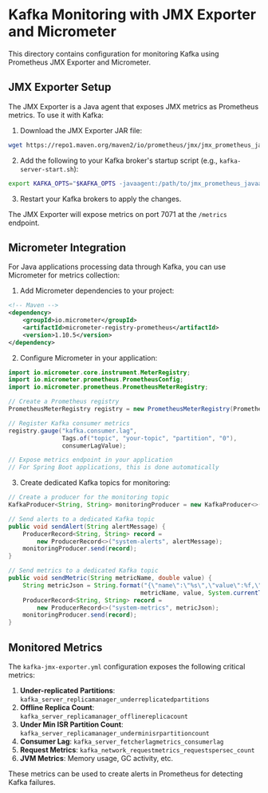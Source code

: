 # Kafka Monitoring with JMX Exporter and Micrometer

This directory contains configuration for monitoring Kafka using Prometheus JMX Exporter and Micrometer.

## JMX Exporter Setup

The JMX Exporter is a Java agent that exposes JMX metrics as Prometheus metrics. To use it with Kafka:

1. Download the JMX Exporter JAR file:
```bash
wget https://repo1.maven.org/maven2/io/prometheus/jmx/jmx_prometheus_javaagent/0.17.2/jmx_prometheus_javaagent-0.17.2.jar -O jmx_prometheus_javaagent.jar
```

2. Add the following to your Kafka broker's startup script (e.g., `kafka-server-start.sh`):
```bash
export KAFKA_OPTS="$KAFKA_OPTS -javaagent:/path/to/jmx_prometheus_javaagent.jar=7071:/path/to/kafka-jmx-exporter.yml"
```

3. Restart your Kafka brokers to apply the changes.

The JMX Exporter will expose metrics on port 7071 at the `/metrics` endpoint.

## Micrometer Integration

For Java applications processing data through Kafka, you can use Micrometer for metrics collection:

1. Add Micrometer dependencies to your project:
```xml
<!-- Maven -->
<dependency>
    <groupId>io.micrometer</groupId>
    <artifactId>micrometer-registry-prometheus</artifactId>
    <version>1.10.5</version>
</dependency>
```

2. Configure Micrometer in your application:
```java
import io.micrometer.core.instrument.MeterRegistry;
import io.micrometer.prometheus.PrometheusConfig;
import io.micrometer.prometheus.PrometheusMeterRegistry;

// Create a Prometheus registry
PrometheusMeterRegistry registry = new PrometheusMeterRegistry(PrometheusConfig.DEFAULT);

// Register Kafka consumer metrics
registry.gauge("kafka.consumer.lag", 
               Tags.of("topic", "your-topic", "partition", "0"), 
               consumerLagValue);

// Expose metrics endpoint in your application
// For Spring Boot applications, this is done automatically
```

3. Create dedicated Kafka topics for monitoring:
```java
// Create a producer for the monitoring topic
KafkaProducer<String, String> monitoringProducer = new KafkaProducer<>(producerProps);

// Send alerts to a dedicated Kafka topic
public void sendAlert(String alertMessage) {
    ProducerRecord<String, String> record = 
        new ProducerRecord<>("system-alerts", alertMessage);
    monitoringProducer.send(record);
}

// Send metrics to a dedicated Kafka topic
public void sendMetric(String metricName, double value) {
    String metricJson = String.format("{\"name\":\"%s\",\"value\":%f,\"timestamp\":%d}", 
                                     metricName, value, System.currentTimeMillis());
    ProducerRecord<String, String> record = 
        new ProducerRecord<>("system-metrics", metricJson);
    monitoringProducer.send(record);
}
```

## Monitored Metrics

The `kafka-jmx-exporter.yml` configuration exposes the following critical metrics:

1. **Under-replicated Partitions**: `kafka_server_replicamanager_underreplicatedpartitions`
2. **Offline Replica Count**: `kafka_server_replicamanager_offlinereplicacount`
3. **Under Min ISR Partition Count**: `kafka_server_replicamanager_underminisrpartitioncount`
4. **Consumer Lag**: `kafka_server_fetcherlagmetrics_consumerlag`
5. **Request Metrics**: `kafka_network_requestmetrics_requestspersec_count`
6. **JVM Metrics**: Memory usage, GC activity, etc.

These metrics can be used to create alerts in Prometheus for detecting Kafka failures.

